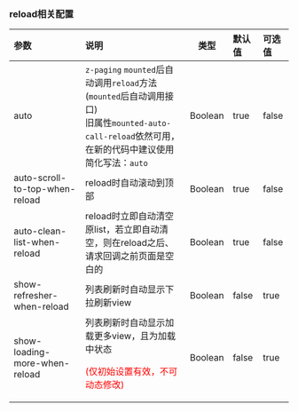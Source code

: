 ### reload相关配置

| 参数                           | 说明                                                         | 类型    | 默认值 | 可选值 |
| :----------------------------- | :----------------------------------------------------------- | ------- | :----- | :----- |
| auto                           | `z-paging` `mounted`后自动调用`reload`方法(`mounted`后自动调用接口)<br>旧属性`mounted-auto-call-reload`依然可用，在新的代码中建议使用简化写法：`auto` | Boolean | true   | false  |
| auto-scroll-to-top-when-reload | reload时自动滚动到顶部                                       | Boolean | true   | false  |
| auto-clean-list-when-reload    | reload时立即自动清空原list，若立即自动清空，则在reload之后、请求回调之前页面是空白的 | Boolean | true   | false  |
| show-refresher-when-reload <Badge text="1.7.2"/>     | 列表刷新时自动显示下拉刷新view                         | Boolean | false  | true   |
| show-loading-more-when-reload <Badge text="1.7.2"/>  | 列表刷新时自动显示加载更多view，且为加载中状态<p style="color:red;">(仅初始设置有效，不可动态修改)</p> | Boolean | false  | true   |